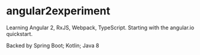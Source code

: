# angular2experiment

Learning Angular 2, RxJS, Webpack, TypeScript. Starting with the angular.io quickstart.

Backed by Spring Boot; Kotlin; Java 8
